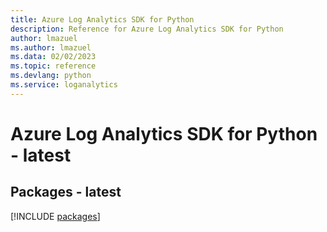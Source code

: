 ```yaml
---
title: Azure Log Analytics SDK for Python
description: Reference for Azure Log Analytics SDK for Python
author: lmazuel
ms.author: lmazuel
ms.data: 02/02/2023
ms.topic: reference
ms.devlang: python
ms.service: loganalytics
---
```

# Azure Log Analytics SDK for Python - latest
## Packages - latest
[!INCLUDE [packages](log-analytics-index.md)]